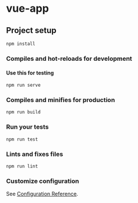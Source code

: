 # vue-app

## Project setup
```
npm install
```

### Compiles and hot-reloads for development
#### Use this for testing
```
npm run serve
```

### Compiles and minifies for production
```
npm run build
```

### Run your tests
```
npm run test
```

### Lints and fixes files
```
npm run lint
```

### Customize configuration
See [Configuration Reference](https://cli.vuejs.org/config/).
